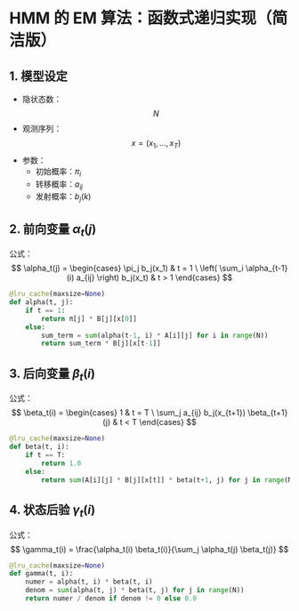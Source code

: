 # HMM 的 EM 算法：函数式递归实现（简洁版）

## 1. 模型设定

- 隐状态数：$$N$$
- 观测序列：$$x = (x_1, \dots, x_T)$$
- 参数：
  - 初始概率：$\pi_i$
  - 转移概率：$a_{ij}$
  - 发射概率：$b_j(k)$

## 2. 前向变量 $\alpha_t(j)$

公式：
$$
\alpha_t(j) = 
\begin{cases}
\pi_j b_j(x_1) & t = 1 \
\left( \sum_i \alpha_{t-1}(i) a_{ij} \right) b_j(x_t) & t > 1
\end{cases}
$$

```python
@lru_cache(maxsize=None)
def alpha(t, j):
    if t == 1:
        return π[j] * B[j][x[0]]
    else:
        sum_term = sum(alpha(t-1, i) * A[i][j] for i in range(N))
        return sum_term * B[j][x[t-1]]
```

## 3. 后向变量 $\beta_t(i)$

公式：
$$
\beta_t(i) = 
\begin{cases}
1 & t = T \
\sum_j a_{ij} b_j(x_{t+1}) \beta_{t+1}(j) & t < T
\end{cases}
$$

```python
@lru_cache(maxsize=None)
def beta(t, i):
    if t == T:
        return 1.0
    else:
        return sum(A[i][j] * B[j][x[t]] * beta(t+1, j) for j in range(N))
```

## 4. 状态后验 $\gamma_t(i)$

公式：
$$
\gamma_t(i) = \frac{\alpha_t(i) \beta_t(i)}{\sum_j \alpha_t(j) \beta_t(j)}
$$

```python
@lru_cache(maxsize=None)
def gamma(t, i):
    numer = alpha(t, i) * beta(t, i)
    denom = sum(alpha(t, j) * beta(t, j) for j in range(N))
    return numer / denom if denom != 0 else 0.0
```
